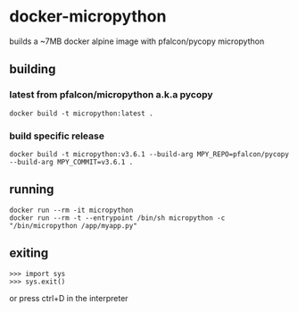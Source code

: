 # docker-micropython
builds a ~7MB docker alpine image with pfalcon/pycopy micropython

## building
### latest from pfalcon/micropython a.k.a pycopy
    docker build -t micropython:latest .

### build specific release
    docker build -t micropython:v3.6.1 --build-arg MPY_REPO=pfalcon/pycopy --build-arg MPY_COMMIT=v3.6.1 .

## running
    docker run --rm -it micropython
    docker run --rm -t --entrypoint /bin/sh micropython -c "/bin/micropython /app/myapp.py"

## exiting
    >>> import sys
    >>> sys.exit()
or press ctrl+D in the interpreter
